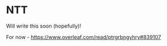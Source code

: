 # NTT
Will write this soon (hopefully)!

For now - https://www.overleaf.com/read/ptrgrbngyhry#839107
